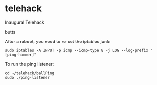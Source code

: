 telehack
========

Inaugural Telehack


butts

After a reboot, you need to re-set the iptables junk:

```
sudo iptables -A INPUT -p icmp --icmp-type 8 -j LOG --log-prefix "[ping-hammer]"
```

To run the ping listener:

```
cd ~/telehack/ballPing
sudo ./ping-listener

```
